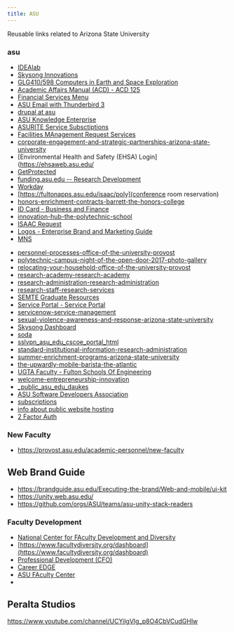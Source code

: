 ```yaml
---
title: ASU
---
```


Reusable links related to Arizona State University

<!--more-->

### asu

* [IDEAlab](https://idealab.asu.edu/)
* [Skysong Innovations](https://www.skysonginnovations.com/)
* [GLG410/598 Computers in Earth and Space Exploration](http://arrowsmith410-598.asu.edu/Lectures/Lecture1/GetAWebsite.html)
* [Academic Affairs Manual (ACD) - ACD 125](https://www.asu.edu/aad/manuals/acd/acd125.html)
* [Financial Services Menu](https://www.asu.edu/aad/manuals/fin/fin121.html)
* [ASU Email with Thunderbird 3](https://pherricoxide.wordpress.com/2011/03/05/asu-email-with-thunderbird-3/)
* [drupal at asu](https://drupal.asu.edu)
* [ASU Knowledge Enterprise](https://research.asu.edu/)
* [ASURITE Service Subsctiptions](https://weblogin.asu.edu/cas/login?service=https%3A%2F%2Fweblogin.asu.edu%2Fcgi-bin%2Fcas-login%3Fcallapp%3Dhttps%253A%252F%252Fselfsub.asu.edu%252Fapps%252FWebObjects%252FASURITEManagement)
* [Facilities MAnagement Request Services](https://cfo.asu.edu/requests-for-service)
* [corporate-engagement-and-strategic-partnerships-arizona-state-university](https://corporate.asu.edu/skysong)
* [Environmental Health and Safety (EHSA) Login](https://ehsaweb.asu.edu/
* [GetProtected](https://getprotected.asu.edu)
* [funding.asu.edu -- Research Development](https://funding.asu.edu/)
* [Workday](https://www.myworkday.com/asu/d/home.htmld)
* [https://fultonapps.asu.edu/isaac/poly](conference room reservation)
* [honors-enrichment-contracts-barrett-the-honors-college](https://barretthonors.asu.edu/academics/honors-courses-and-contracts/honors-enrichment-contracts)
* [ID Card - Business and Finance](https://cfo.asu.edu/cardservices)
* [innovation-hub-the-polytechnic-school](https://poly.engineering.asu.edu/innovation-hub/)
* [ISAAC Request](https://fultonapps.asu.edu/isaac/poly)
* [Logos - Enterprise Brand and Marketing Guide](https://brandguide.asu.edu/Elements-of-the-brand/Logos)
* [MNS](http://modeling.asu.edu/MNS/MNS.html)
<!--
* [My ASU - Faculty](https://weblogin.asu.edu/cas/login?service=https%3A%2F%2Fweblogin.asu.edu%2Fcgi-bin%2Fcas-login%3Fcallapp%3Dhttps%253A%252F%252Fwebapp4.asu.edu%252Fmyasu%252F%253Finit%253Dfalse)
-->
* [personnel-processes-office-of-the-university-provost](https://provost.asu.edu/academic-personnel/personnel-processes)
* [polytechnic-campus-night-of-the-open-door-2017-photo-gallery](https://fullcircle.asu.edu/fulton-schools/polytechnic-campus-night-of-the-open-door-2017-photo-gallery/)
* [relocating-your-household-office-of-the-university-provost](https://provost.asu.edu/academic-personnel/new-faculty/relocating)
* [research-academy-research-academy](https://researchacademy.asu.edu/)
* [research-administration-research-administration](https://researchadmin.asu.edu/)
* [research-staff-research-services](https://research.engineering.asu.edu/research-staff/)
* [SEMTE Graduate Resources](https://accounts.google.com/ServiceLogin?passive=1209600&continue=https://sites.google.com/asu.edu/semtegraduateresources/home&followup=https://sites.google.com/asu.edu/semtegraduateresources/home)
* [Service Portal - Service Portal](https://asu.service-now.com/sp/)
* [servicenow-service-management](https://asu.service-now.com/auth_redirect.do?sysparm_stack=no&sysparm_url=https%3A%2F%2Fshibboleth2.asu.edu%2Fidp%2Fprofile%2FSAML2%2FRedirect%2FSSO%3FSAMLRequest%3DnVPBjtowEP2VyPckJAHKWgSJBlVF2u5GhPawN2NPFkuOnXocoH9fJ7ALhy6q9jrz%252FOa9N%252BM5skalLV12bq838LsDdMGpURrpuZOTzmpqGEqkmjWA1HFaLX880jQa0dYaZ7hRJFgignXS6MJo7BqwFdiD5PBz85iTvXMt0jhm2EV4rofaHCNumlizQ8teIRKGBCs%252FXWrW01wf4V7udkaB26dRTwCii6VoYz%252B7lgriXkwab0BIC9zFVfVMgm%252FGchg85aRmCoEE61VOqqeihulkChlk9UyIcZ1Mswn%252FMmMPLBuN2YTVHoglQ5QHuD5F7GCt0THtcpKO0iQcTcPkYZtmNJnRZBIl4%252FELCcpLGl%252BlFlK%252F3o9udwYh%252Fb7dlmH5XG0HgoMUYJ88%252Bv9T%252BwUWh8Q8LVnMh73RQbO9XeV9Oextf2RxZ%252B48vmW%252FzGppr3e9Ko2S%252FE%252BwVMocCwvMeQ%252FOdjCso2HuYwFJlAwVKcJ6gNJOYwtc1hIEid%252FnXA4UxLBaf2kOTi4oTNMyK7GPAE6Mu%252FcQbmGF8hY3UH8qkrswTnnP7cv94RyNFf0h%252BFsEsbXMGzHWvQX3L0WLS%252FMDf9f27Sdd%252FAU%253D%26RelayState%3Dhttps%253A%252F%252Fasu.service-now.com%252Fsaml_redirector.do%253Fsysparm_nostack%253Dtrue%2526sysparm_uri%253D%25252Fnav_to.do%25253Furi%25253D%2525252Fcom.glideapp.servicecatalog_cat_item_view.do%2525253Fv%2525253D1%25252526sysparm_id%2525253D695df7ff135bab4094ef7e776144b0e5%25252526sysparm_link_parent%2525253D1dde4fdcd874e100e033f042a43ae6e5%25252526sysparm_catalog%2525253De0d08b13c3330100c8b837659bba8fb4%25252526sysparm_catalog_view%2525253Dcatalog_default%25252526sysparm_view%2525253Dcatalog_default)
* [sexual-violence-awareness-and-response-arizona-state-university](https://sexualviolenceprevention.asu.edu/)
* [Skysong Dashboard](https://weblogin.asu.edu/cas/login?service=https%3A%2F%2Fweblogin.asu.edu%2Fcgi-bin%2Fcas-login%3Fcallapp%3Dhttps%253A%252F%252Fwebapp4.asu.edu%252Finteum-sso%252Fauthn%253Finit%253Dfalse%2526returnTo%253Dhttp%253A%252F%252Fskysong.inteum.com%252Fskysong%252Finventorportal%252Flogin.aspx)
* [soda](https://thesoda.io/#contacts)
* [sslvpn_asu_edu_cscoe_portal_html](https://sslvpn.asu.edu/+CSCOE+/portal.html)
* [standard-institutional-information-research-administration](https://researchadmin.asu.edu/standard-institutional-information)
* [summer-enrichment-programs-arizona-state-university](https://eoss.asu.edu/access/programs/summer/search)
* [the-upwardly-mobile-barista-the-atlantic](https://www.theatlantic.com/magazine/archive/2015/05/the-upwardly-mobile-barista/389513/)
* [UGTA Faculty - Fulton Schools Of Engineering](https://weblogin.asu.edu/cas/login?service=https%3A%2F%2Ffultonapps.asu.edu%2Fugta%2F)
* [welcome-entrepreneurship-innovation](https://entrepreneurship.asu.edu/)
* [_public_asu_edu_daukes](http://www.public.asu.edu/~daukes/)
* [ASU Software Developers Association](https://thesoda.io/)
* [subscriptions](https://selfsub.asu.edu/)
* [info about public website hosting](http://arrowsmith410-598.asu.edu/2009/Lectures/Lecture1/GetAWebsite.html)
* [2 Factor Auth](https://weblogin.asu.edu/cas/login?service=https%3A%2F%2Fweblogin.asu.edu%2Fcgi-bin%2Fcas-login%3Fcallapp%3Dhttps%253A%252F%252Fweblogin.asu.edu%252F2fa%252Fselfservice%253Finit%253Dfalse)

### New Faculty

* <https://provost.asu.edu/academic-personnel/new-faculty>

## Web Brand Guide

* <https://brandguide.asu.edu/Executing-the-brand/Web-and-mobile/ui-kit>
* <https://unity.web.asu.edu/>
* https://github.com/orgs/ASU/teams/asu-unity-stack-readers

### Faculty Development

* [National Center for FAculty Development and Diversity](https://inclusion.asu.edu/resources/ncfdd)
* [https://www.facultydiversity.org/dashboard](https://www.facultydiversity.org/dashboard)
* [Professional Development (CFO)](https://cfo.asu.edu/professional-development)
* [Career EDGE](https://cfo.asu.edu/career-edge)
* [ASU FAculty Center](https://weblogin.asu.edu/cas/login?service=https%3A%2F%2Fasu.instructure.com%2Flogin%2Fcas)
* 

## Peralta Studios

<https://www.youtube.com/channel/UCYilgVIg_p8O4CbVCudGHlw>